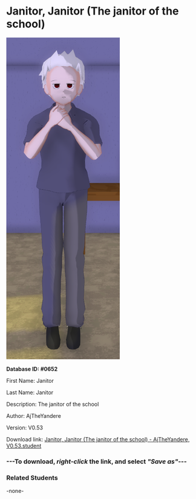 # Janitor, Janitor (The janitor of the school)

<img src="../../Files/Images/Janitor, Janitor (The janitor of the school).png" title="Janitor, Janitor (The janitor of the school) - AjTheYandere, V0.53">

**Database ID: #0652**

First Name: Janitor

Last Name: Janitor

Description: The janitor of the school

Author: AjTheYandere

Version: V0.53

Download link: <a href="https://raw.githubusercontent.com/Arbiter1223/Daigaku-Gurashi-Custom-Students/master/Files/Student%20Files/Janitor%2C%20Janitor%20(The%20janitor%20of%20the%20school)%20-%20AjTheYandere%2C%20V0.53.student">Janitor, Janitor (The janitor of the school) - AjTheYandere, V0.53.student</a>

### ---**To download, _right-click_ the link, and select _"Save as"_**---

### Related Students

-none-
